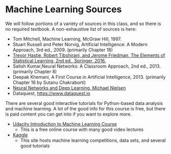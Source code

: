 # Machine Learning Sources 

We will follow portions of a variety of sources in this class, and so there is no required textbook. A non-exhaustive list of sources is here:
- Tom Mitchell, Machine Learning, McGraw Hill, 1997.
- Stuart Russell and Peter Norvig, Artificial Intelligence: A Modern Approach, 3rd ed., 2009. (primarily Chapter 18)
- [Trevor Hastie, Robert Tibshirani, and Jerome Friedman, The Elements of Statistical Learning, 2nd ed., Springer, 2016.](https://web.stanford.edu/~hastie/Papers/ESLII.pdf)
- Satish Kumar,Neural Networks: A Classroom Approach, 2nd ed., 2013. (primarily Chapter 8)
- Deepak Khemani, A First Course in Artificial Intelligence, 2013. (primarily Chapter 16 by Sutanu Chakraborti)
- [Neural Networks and Deep Learning, Michael Nielsen](http://neuralnetworksanddeeplearning.com/)
- Dataquest, https://www.dataquest.io

There are several good interactive tutorials for Python-based data analysis and machine learning. A lot of the good info for this course is free, but there is paid content you can get into if you want to explore more.
- [Udacity Introduction to Machine Learning Course](https://www.udacity.com/course/intro-to-machine-learning--ud120)
  - This is a free online course with many good video lectures
- [Kaggle](https://www.kaggle.com/)
  - This site hosts machine learning competitions, data sets, and several good tutorials
